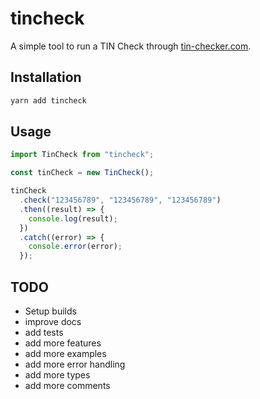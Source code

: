 # tincheck

A simple tool to run a TIN Check through [tin-checker.com](https://tin-checker.com/).

## Installation

```bash
yarn add tincheck
```

## Usage

```javascript
import TinCheck from "tincheck";

const tinCheck = new TinCheck();

tinCheck
  .check("123456789", "123456789", "123456789")
  .then((result) => {
    console.log(result);
  })
  .catch((error) => {
    console.error(error);
  });
```

## TODO

- Setup builds
- improve docs
- add tests
- add more features
- add more examples
- add more error handling
- add more types
- add more comments
